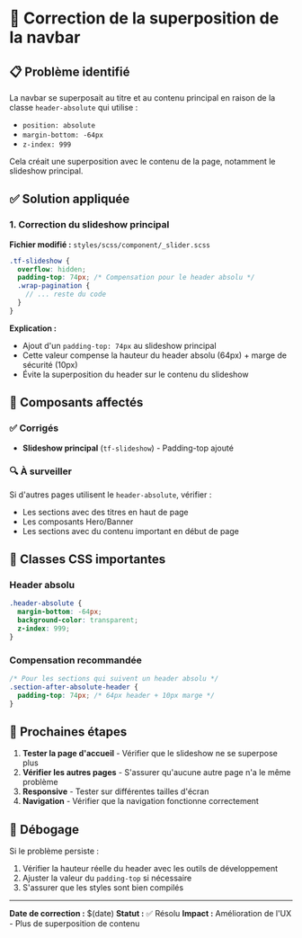 # 🔧 Correction de la superposition de la navbar

## 📋 Problème identifié

La navbar se superposait au titre et au contenu principal en raison de la classe `header-absolute` qui utilise :
- `position: absolute`
- `margin-bottom: -64px`
- `z-index: 999`

Cela créait une superposition avec le contenu de la page, notamment le slideshow principal.

## ✅ Solution appliquée

### 1. Correction du slideshow principal

**Fichier modifié :** `styles/scss/component/_slider.scss`

```scss
.tf-slideshow {
  overflow: hidden;
  padding-top: 74px; /* Compensation pour le header absolu */
  .wrap-pagination {
    // ... reste du code
  }
}
```

**Explication :**
- Ajout d'un `padding-top: 74px` au slideshow principal
- Cette valeur compense la hauteur du header absolu (64px) + marge de sécurité (10px)
- Évite la superposition du header sur le contenu du slideshow

## 🎯 Composants affectés

### ✅ Corrigés
- **Slideshow principal** (`tf-slideshow`) - Padding-top ajouté

### 🔍 À surveiller
Si d'autres pages utilisent le `header-absolute`, vérifier :
- Les sections avec des titres en haut de page
- Les composants Hero/Banner
- Les sections avec du contenu important en début de page

## 📝 Classes CSS importantes

### Header absolu
```scss
.header-absolute {
  margin-bottom: -64px;
  background-color: transparent;
  z-index: 999;
}
```

### Compensation recommandée
```scss
/* Pour les sections qui suivent un header absolu */
.section-after-absolute-header {
  padding-top: 74px; /* 64px header + 10px marge */
}
```

## 🚀 Prochaines étapes

1. **Tester la page d'accueil** - Vérifier que le slideshow ne se superpose plus
2. **Vérifier les autres pages** - S'assurer qu'aucune autre page n'a le même problème
3. **Responsive** - Tester sur différentes tailles d'écran
4. **Navigation** - Vérifier que la navigation fonctionne correctement

## 🔧 Débogage

Si le problème persiste :
1. Vérifier la hauteur réelle du header avec les outils de développement
2. Ajuster la valeur du `padding-top` si nécessaire
3. S'assurer que les styles sont bien compilés

---

**Date de correction :** $(date)
**Statut :** ✅ Résolu
**Impact :** Amélioration de l'UX - Plus de superposition de contenu